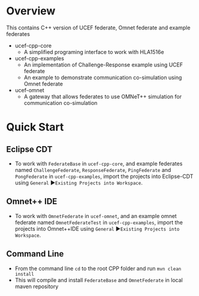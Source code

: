 # Overview
This contains C++ version of UCEF federate, Omnet federate and example federates

- ucef-cpp-core
	- A simplified programing interface to work with HLA1516e
- ucef-cpp-examples
	- An implementation of Challenge-Response example using UCEF federate
	- An example to demonstrate communication co-simulation using Omnet federate
- ucef-omnet
	- A gateway that allows federates to use OMNeT++ simulation for communication co-simulation
# Quick Start

## Eclipse CDT
- To work with `FederateBase` in `ucef-cpp-core`, and example federates named `ChallengeFederate`, `ResponseFederate`, `PingFederate` and `PongFederate`  in `ucef-cpp-examples`, import the projects into Eclipse-CDT using `General` ►`Existing Projects into Workspace`.

## Omnet++ IDE
- To work with `OmnetFederate` in `ucef-omnet`, and an example omnet federate named `OmnetFederateTest` in `ucef-cpp-examples`, import the projects into Omnet++IDE using `General` ►`Existing Projects into Workspace`.

## Command Line

- From the command line `cd` to the root CPP folder and run `mvn clean install`
- This will compile and install `FederateBase` and `OmnetFederate` in local maven repository
